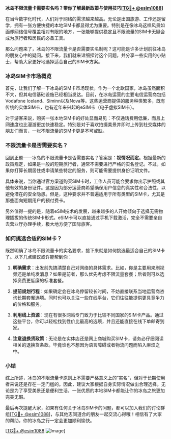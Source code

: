 **冰岛不限流量卡需要实名吗？带你了解最新政策与使用技巧[[TG💪+ @esim1088](https://t.me/s/esim1088)]**

在当今数字化时代，人们对于网络的需求越来越高。无论是出国旅游、工作还是留学，拥有一张方便快捷的本地SIM卡都显得尤为重要。特别是在像冰岛这样风景如画却网络信号覆盖相对有限的地方，一张能够提供稳定且不限流量的SIM卡无疑会成为旅行者和居民的必备工具。

那么问题来了，冰岛的不限流量卡是否需要实名制呢？这可能是许多计划前往冰岛的朋友心中的疑问。接下来，我们就来详细探讨这个问题，并分享一些实用的小贴士，帮助大家更好地选择适合自己的SIM卡方案。

### 冰岛SIM卡市场概览

首先，让我们了解一下冰岛的SIM卡市场现状。作为一个北欧国家，冰岛虽然面积不大，但其电信基础设施已经相当发达。目前，在冰岛运营的主要电信运营商包括Vodafone Iceland、Siminn以及Nova等。这些运营商提供的服务种类繁多，既有传统的实体SIM卡，也有近年来兴起的eSIM卡（电子虚拟SIM卡）。

对于游客来说，购买一张本地SIM卡的好处显而易见：不仅通话费用低廉，而且上网速度也比漫游更加快速稳定。特别是对于喜欢拍摄美景并即时上传到社交媒体的朋友们而言，一张不限流量的SIM卡更是不可或缺。

### 不限流量卡是否需要实名？

回到正题——冰岛的不限流量卡是否需要实名？答案是：**视情况而定**。根据最新的政策规定，如果是一般的短期旅行者，通常不需要进行严格的实名登记。不过，如果你打算长期居住或申请某些特定的服务，则可能需要提供身份证明文件。

具体来说，当你通过官方渠道购买SIM卡时，工作人员可能会要求你出示护照或其他有效的身份证件。这是因为部分运营商希望确保用户信息的真实性和合法性，以避免潜在的安全隐患。但是，这种要求并不普遍适用于所有类型的SIM卡，尤其是那些面向短期用户的预付费卡。

另外值得一提的是，随着eSIM技术的发展，越来越多的人开始倾向于选择无需物理插拔的传统SIM卡形式。eSIM卡可以直接通过手机下载激活，完全不需要亲自去营业厅办理手续，极大地方便了国际旅客。

### 如何挑选合适的SIM卡？

既然明确了冰岛不限流量卡的实名要求，接下来就是如何挑选最适合自己的SIM卡了。以下几点建议或许能帮到你：

1. **明确需求**：出发前先搞清楚自己对网络的具体需求。比如，你是主要用来刷视频还是单纯发消息？如果是前者，那么优先考虑不限流量套餐；后者则可以选择资费更低廉的标准套餐。
   
2. **提前规划行程**：如果确定会在冰岛停留较长时间，不妨直接联系当地运营商咨询长期套餐选项。同时也可以关注一些在线平台，它们往往能提供更具竞争力的价格和服务。

3. **利用线上资源**：现在有很多网站专门致力于比较不同国家的SIM卡产品。通过这些平台，你可以轻松找到性价比最高的选项，并且还能直接在线下单邮寄到家。

4. **注意退换货政策**：无论是在实体店还是网上商城购买SIM卡，请务必仔细阅读相关的退换货条款。毕竟谁也不想因为语言障碍或者物流问题而陷入麻烦之中。

### 小结

综上所述，冰岛的不限流量卡原则上不需要严格意义上的“实名”，但对于长期使用者来说还是存在一定门槛的。因此，建议大家根据自身实际情况做出合理选择。无论是为了享受美景还是便利生活，一张优质的本地SIM卡都能让你的冰岛之旅更加完美无瑕。

最后再次提醒大家，如果有任何关于冰岛SIM卡的问题，都可以加入我们的讨论群组[[TG💪+ @esim1088](https://t.me/s/esim1088)]，与其他志同道合的朋友一起交流心得哦！相信有了大家的帮助，你的冰岛之行一定会更加顺利愉快。

[[TG💪+ @esim1088](https://t.me/s/esim1088) ![Image](https://i.postimg.cc/4NQfJmqS/Snipaste-2025-05-13-00-14-12.png)]